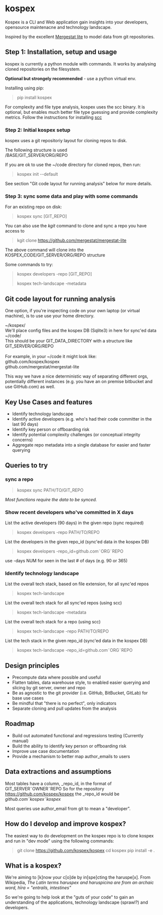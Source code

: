 # kospex

Kospex is a CLI and Web application gain insights into your developers, opensource maintenacne and technology landscape.

Inspired by the excellent [Mergestat lite](https://github.com/mergestat/mergestat-lite) to model data from git repositories.

## Step 1: Installation, setup and usage

kospex is currently a python module with commands. It works by analysing cloned repositories on the filesystem.

**Optional but strongely recommended** - use a python virtual env.

Installing using pip:

> pip install kospex

For complexity and file type analysis, kospex uses the scc binary.
It is optional, but enables much better file type guessing and provide complexity metrics.
Follow the instructions for installing [scc](https://github.com/boyter/scc)

### Step 2: Initial kospex setup

kospex uses a git repositoriy layout for cloning repos to disk.

The following structure is used \
/BASE/GIT_SERVER/ORG/REPO

If you are ok to use the ~/code directory for cloned repos, then run:
> kospex init --default

See section "Git code layout for running analysis" below for more details.


### Step 3: sync some data and play with some commands

For an existing repo on disk:
> kospex sync [GIT_REPO]

You can also use the _kgit_ command to clone and sync a repo you have access to

> kgit clone https://github.com/mergestat/mergestat-lite

The above command will clone into the KOSPEX_CODE/GIT_SERVER/ORG/REPO structure

Some commands to try:

> kospex developers -repo [GIT_REPO]
>
> kospex tech-landscape -metadata


## Git code layout for running analysis

One option, if you're inspecting code on your own laptop (or virtual machine), is to use use your home directory.

~/kospex/ \
We'll place config files and the kospex DB (Sqlite3) in here for sync'ed data \
~/code/ \
This should be your GIT_DATA_DIRECTORY with a structure like \
GIT_SERVER/ORG/REPO \
 \
For example, in your ~/code it might look like: \
github.com/kospex/kospex \
github.com/mergestat/mergestat-lite

This way we have a nice deterministic way of separating different orgs, potentially different instances (e.g. you have an on premise bitbucket and use GitHub.com) as well.

## Key Use Cases and features

 - Identify technology landscape
 - Identify active developers (e.g. who's had their code committer in the last 90 days)
 - Identify key person or offboarding risk
 - Identify potential complexity challenges (or conceptual integrity concerns)
 - Aggregate repo metadata into a single database for easier and faster querying

## Queries to try

### sync a repo

> kospex sync PATH/TO/GIT_REPO

_Most functions require the data to be synced._

### Show recent developers who've committed in X days

List the active developers (90 days) in the given repo (sync required)
> kospex developers -repo PATH/TO/REPO

List the developers in the given repo_id (sync'ed data in the kospex DB)
> kospex developers -repo_id=github.com&tilde;ORG&tilde;REPO

use -days NUM for seen in the last # of days (e.g. 90 or 365)

### Identify technology landscape

List the overall tech stack, based on file extension, for all sync'ed repos
> kospex tech-landscape

List the overall tech stack for all sync'ed repos (using scc)
> kospex tech-landscape -metadata

List the overall tech stack for a repo (using scc)
> kospex tech-landscape -repo PATH/TO/REPO

List the tech stack in the given repo_id (sync'ed data in the kospex DB)
> kospex tech-landscape -repo_id=github.com&tilde;ORG&tilde;REPO

## Design principles

- Precompute data where possible and useful
- Flatten tables, data warehouse style, to enabled easier querying and slicing by git server, owner and repo
- Be as agnostic to the git provider (i.e. GitHub, BitBucket, GitLab) for base use cases
- Be mindful that "there is no perfect", only indicators
- Separate cloning and pull updates from the analysis

## Roadmap

- Build out automated functional and regressions testing (Currently manual)
- Build the ability to identify key person or offboarding risk
- Improve use case documentation
- Provide a mechanism to better map author_emails to users

## Data extractions and assumptions

Most tables have a column, _repo_id, in the format of GIT_SERVER&tilde;OWNER&tilde;REPO
So for the repository https://github.com/kospex/kospex the _repo_id would be _github.com&tilde;kospex&tilde;kospex_

Most queries use author_email from git to mean a "developer".

## How do I develop and improve kospex?

The easiest way to do development on the kospex repo is to clone kospex and run in "dev mode" using the following commands:
> git clone https://github.com/kospex/kospex
> cd kospex
> pip install -e .

## What is a kospex?

We're aiming to [k]now your c[o]de by in[spe]cting the haruspe[x].
From Wikipedia, _The Latin terms haruspex and haruspicina are from an archaic word, hīra = "entrails, intestines"_

So we're going to help look at the "guts of your code" to gain an understanding of the applications, technology landscape (sprawl?) and developers.
